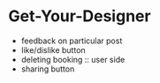 # Get-Your-Designer

- feedback on particular post
- like/dislike button
- deleting booking :: user side
- sharing button